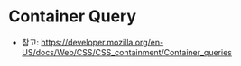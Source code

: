 # Container Query
* 참고: https://developer.mozilla.org/en-US/docs/Web/CSS/CSS_containment/Container_queries
